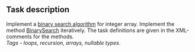## Task description ##

Implement a [binary search algorithm](https://en.wikipedia.org/wiki/Binary_search_algorithm) for integer array. Implement the method [BinarySearch](BinarySearchTask/ArrayExtension.cs#L27) iteratively. The task definitions are given in the XML-comments for the methods.     
*Tags - loops, recursion, arrays, nullable types*.